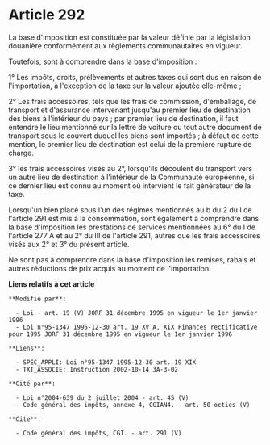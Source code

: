 # Article 292

La base d'imposition est constituée par la valeur définie par la législation douanière conformément aux règlements
communautaires en vigueur. 

Toutefois, sont à comprendre dans la base d'imposition : 

1° Les impôts, droits, prélèvements et autres taxes qui sont dus en raison de l'importation, à l'exception de la taxe sur la
valeur ajoutée elle-même ; 

2° Les frais accessoires, tels que les frais de commission, d'emballage, de transport et d'assurance intervenant jusqu'au
premier lieu de destination des biens à l'intérieur du pays ; par premier lieu de destination, il faut entendre le lieu
mentionné sur la lettre de voiture ou tout autre document de transport sous le couvert duquel les biens sont importés ; à
défaut de cette mention, le premier lieu de destination est celui de la première rupture de charge. 

3° les frais accessoires visés au 2°, lorsqu'ils découlent du transport vers un autre lieu de destination à l'intérieur de la
Communauté européenne, si ce dernier lieu est connu au moment où intervient le fait générateur de la taxe. 

Lorsqu'un bien placé sous l'un des régimes mentionnés au b du 2 du I de l'article 291 est mis à la consommation, sont
également à comprendre dans la base d'imposition les prestations de services mentionnées au 6° du I de l'article 277 A et au
2° du III de l'article 291, autres que les frais accessoires visés aux 2° et 3° du présent article. 

Ne sont pas à comprendre dans la base d'imposition les remises, rabais et autres réductions de prix acquis au moment de
l'importation.

**Liens relatifs à cet article**

	**Modifié par**:

	  - Loi - art. 19 (V) JORF 31 décembre 1995 en vigueur le 1er janvier 1996
	  - Loi n°95-1347 1995-12-30 art. 19 XV A, XIX Finances rectificative pour 1995 JORF 31 décembre 1995 en vigueur le 1er janvier 1996

	**Liens**:

	  - SPEC_APPLI: Loi n°95-1347 1995-12-30 art. 19 XIX
	  - TXT_ASSOCIE: Instruction 2002-10-14 3A-3-02

	**Cité par**:

	  - Loi n°2004-639 du 2 juillet 2004 - art. 45 (V)
	  - Code général des impôts, annexe 4, CGIAN4. - art. 50 octies (V)

	**Cite**:

	  - Code général des impôts, CGI. - art. 291 (V)
